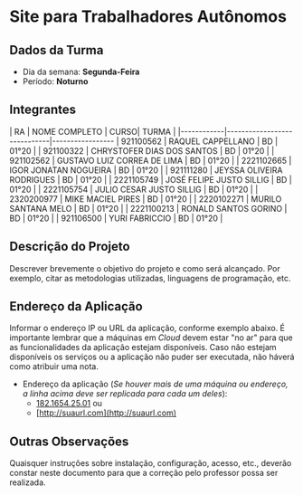 # **Site para Trabalhadores Autônomos**

## Dados da Turma
* Dia da semana: **Segunda-Feira**
* Período: **Noturno**

## Integrantes
| RA         | NOME COMPLETO               | CURSO|  TURMA  |
|------------|-----------------------------|-----------------
| 921100562  | RAQUEL CAPPELLANO           |  BD  |  01°20  |
| 921100322  | CHRYSTOFER DIAS DOS SANTOS  |  BD  |  01°20  |
| 921102562  | GUSTAVO LUIZ CORREA DE LIMA |  BD  |  01°20  |
| 2221102665 | IGOR JONATAN NOGUEIRA       |  BD  |  01°20  |
| 921111280  | JEYSSA OLIVEIRA RODRIGUES   |  BD  |  01°20  |
| 2221105749 | JOSÉ FELIPE JUSTO SILLIG    |  BD  |  01°20  |
| 2221105754 | JULIO CESAR JUSTO SILLIG    |  BD  |  01°20  |
| 2320200977 | MIKE MACIEL PIRES           |  BD  |  01°20  |
| 2220102271 | MURILO SANTANA MELO         |  BD  |  01°20  |
| 2221100213 | RONALD SANTOS GORINO        |  BD  |  01°20  |
| 921106500  | YURI FABRICCIO              |  BD  |  01°20  |

## Descrição do Projeto
Descrever brevemente o objetivo do projeto e como será alcançado. Por exemplo, citar as metodologias utilizadas, linguagens de programação, etc.

## Endereço da Aplicação
Informar o endereço IP ou URL da aplicação, conforme exemplo abaixo. É importante lembrar que a máquinas em *Cloud* devem estar "no ar" para que as funcionalidades da aplicação estejam disponíveis. Caso não estejam disponíveis os serviços ou a aplicação não puder ser executada, não háverá como atribuir uma nota.

* Endereço da aplicação (*Se houver mais de uma máquina ou endereço, a linha acima deve ser replicada para cada um deles*):
	+ [182.1654.25.01](http://www.182.1654.25.01/) ou
	+ [http://suaurl.com](http://suaurl.com)

## Outras Observações
Quaisquer instruções sobre instalação, configuração, acesso, etc., deverão constar neste documento para que a correção pelo professor possa ser realizada.